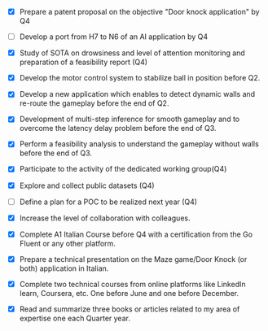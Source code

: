 


- [x] Prepare a patent proposal on the objective "Door knock application" by Q4 
- [ ] Develop a port from H7 to N6 of an AI application by Q4
- [x] Study of SOTA on drowsiness and level of attention monitoring and preparation of a feasibility report (Q4)




- [x] Develop the motor control system to stabilize ball in position before Q2. 
- [x] Develop a new application which enables to detect dynamic walls and re-route the gameplay before the end of Q2. 
- [x] Development of multi-step inference for smooth gameplay and to overcome the latency delay problem before the end of Q3. 
- [x] Perform a feasibility analysis to understand the gameplay without walls before the end of Q3.



- [x] Participate to the activity of the dedicated working group(Q4) 
- [x] Explore and collect public datasets (Q4)
- [ ] Define a plan for a POC to be realized next year (Q4)


- [x] Increase the level of collaboration with colleagues.



- [x] Complete A1 Italian Course before Q4 with a certification from the Go Fluent or any other platform. 
- [x] Prepare a technical presentation on the Maze game/Door Knock (or both) application in Italian.


- [x] Complete two technical courses from online platforms like LinkedIn learn, Coursera, etc. One before June and one before December. 
- [x] Read and summarize three books or articles related to my area of expertise one each Quarter year.